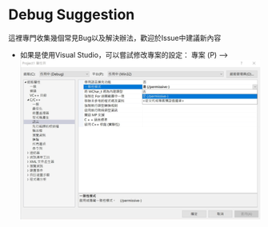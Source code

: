 # Debug Suggestion
這裡專門收集幾個常見Bug以及解決辦法，歡迎於Issue中建議新內容

* 如果是使用Visual Studio，可以嘗試修改專案的設定：
專案 (P) —>  
![](https://raw.githubusercontent.com/tomy0000000/YZU-Computer-Programming-Homework/master/Debug%20Suggestion/bin/VS%20Project.png)
